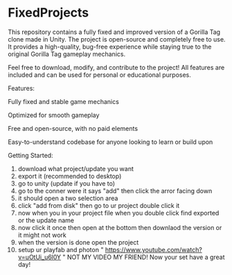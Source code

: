 # FixedProjects
This repository contains a fully fixed and improved version of a Gorilla Tag
clone made in Unity. The project is open-source and completely free to use. It provides a high-quality, bug-free experience while staying true to the original Gorilla Tag gameplay mechanics.

Feel free to download, modify, and contribute to the project! All features are 
included and can be used for personal or educational purposes.

Features:

Fully fixed and stable game mechanics

Optimized for smooth gameplay

Free and open-source, with no paid elements

Easy-to-understand codebase for anyone looking to learn or build upon

Getting Started:
1. download what project/update you want
2. export it (recommended to desktop)
3. go to unity (update if you have to)
4. go to the conner were it says "add" then click the arror facing down
5. it should open a two selection area
6. click "add from disk" then go to ur project double click it
7. now when you in your project file when you double click find exported or the update name
8. now click it once then open at the bottom then downlaod the version or it might not work
9. when the version is done open the project
10. setup ur playfab and photon " https://www.youtube.com/watch?v=uOtUi_u6l0Y " NOT MY VIDEO MY FRIEND!
    Now your set have a great day!
